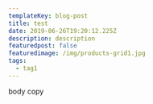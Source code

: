 ```yaml
---
templateKey: blog-post
title: test
date: 2019-06-26T19:20:12.225Z
description: description
featuredpost: false
featuredimage: /img/products-grid1.jpg
tags:
  - tag1
---
```

body copy
